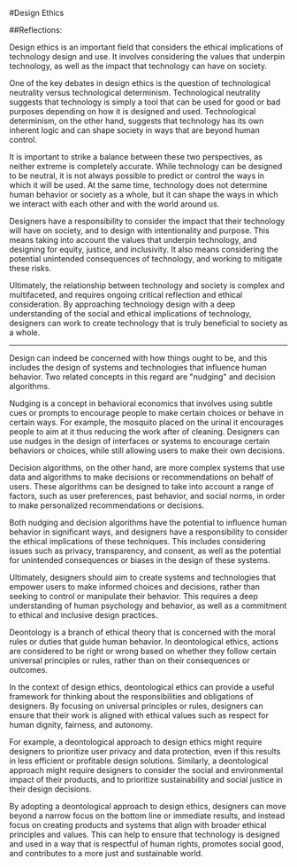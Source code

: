 #Design Ethics

##Reflections:

Design ethics is an important field that considers the ethical implications of technology design and use. It involves considering the values that underpin technology, as well as the impact that technology can have on society.

One of the key debates in design ethics is the question of technological neutrality versus technological determinism. Technological neutrality suggests that technology is simply a tool that can be used for good or bad purposes depending on how it is designed and used. Technological determinism, on the other hand, suggests that technology has its own inherent logic and can shape society in ways that are beyond human control.

It is important to strike a balance between these two perspectives, as neither extreme is completely accurate. While technology can be designed to be neutral, it is not always possible to predict or control the ways in which it will be used. At the same time, technology does not determine human behavior or society as a whole, but it can shape the ways in which we interact with each other and with the world around us.

Designers have a responsibility to consider the impact that their technology will have on society, and to design with intentionality and purpose. This means taking into account the values that underpin technology, and designing for equity, justice, and inclusivity. It also means considering the potential unintended consequences of technology, and working to mitigate these risks.

Ultimately, the relationship between technology and society is complex and multifaceted, and requires ongoing critical reflection and ethical consideration. By approaching technology design with a deep understanding of the social and ethical implications of technology, designers can work to create technology that is truly beneficial to society as a whole.

---

Design can indeed be concerned with how things ought to be, and this includes the design of systems and technologies that influence human behavior. Two related concepts in this regard are "nudging" and decision algorithms.

Nudging is a concept in behavioral economics that involves using subtle cues or prompts to encourage people to make certain choices or behave in certain ways. For example, the mosquito placed on the urinal it encourages people to aim at it thus reducing the work after of cleaning. Designers can use nudges in the design of interfaces or systems to encourage certain behaviors or choices, while still allowing users to make their own decisions.

Decision algorithms, on the other hand, are more complex systems that use data and algorithms to make decisions or recommendations on behalf of users. These algorithms can be designed to take into account a range of factors, such as user preferences, past behavior, and social norms, in order to make personalized recommendations or decisions.

Both nudging and decision algorithms have the potential to influence human behavior in significant ways, and designers have a responsibility to consider the ethical implications of these techniques. This includes considering issues such as privacy, transparency, and consent, as well as the potential for unintended consequences or biases in the design of these systems.

Ultimately, designers should aim to create systems and technologies that empower users to make informed choices and decisions, rather than seeking to control or manipulate their behavior. This requires a deep understanding of human psychology and behavior, as well as a commitment to ethical and inclusive design practices.

Deontology is a branch of ethical theory that is concerned with the moral rules or duties that guide human behavior. In deontological ethics, actions are considered to be right or wrong based on whether they follow certain universal principles or rules, rather than on their consequences or outcomes.

In the context of design ethics, deontological ethics can provide a useful framework for thinking about the responsibilities and obligations of designers. By focusing on universal principles or rules, designers can ensure that their work is aligned with ethical values such as respect for human dignity, fairness, and autonomy.

For example, a deontological approach to design ethics might require designers to prioritize user privacy and data protection, even if this results in less efficient or profitable design solutions. Similarly, a deontological approach might require designers to consider the social and environmental impact of their products, and to prioritize sustainability and social justice in their design decisions.

By adopting a deontological approach to design ethics, designers can move beyond a narrow focus on the bottom line or immediate results, and instead focus on creating products and systems that align with broader ethical principles and values. This can help to ensure that technology is designed and used in a way that is respectful of human rights, promotes social good, and contributes to a more just and sustainable world.
